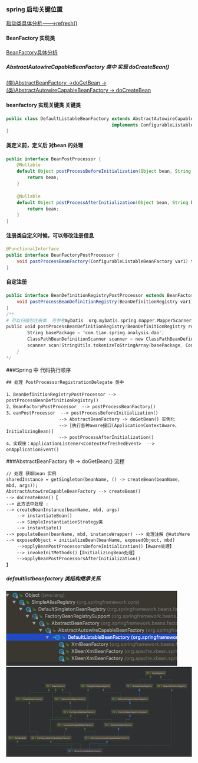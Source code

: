 ### spring 启动关键位置
[启动类具体分析--->refresh()](refresh.md)

#### BeanFactory 实现类
[BeanFactory具体分析](beanfactory.md)
#####  AbstractAutowireCapableBeanFactory 类中 实现 doCreateBean()
[(类)AbstractBeanFactory ->doGetBean -> (类)AbstractAutowireCapableBeanFactory -> doCreateBean](createbean.md)


#### beanfactory 实现关键类 关键类
```java
public class DefaultListableBeanFactory extends AbstractAutowireCapableBeanFactory 
                                        implements ConfigurableListableBeanFactory, BeanDefinitionRegistry, Serializable {
}
```

#### 类定义前，定义后  对bean 的处理
```java
public interface BeanPostProcessor {
    @Nullable
    default Object postProcessBeforeInitialization(Object bean, String beanName) throws BeansException {
        return bean;
    }

    @Nullable
    default Object postProcessAfterInitialization(Object bean, String beanName) throws BeansException {
        return bean;
    }
}
```

#### 注册类自定义时候，可以修改注册信息
```java
@FunctionalInterface
public interface BeanFactoryPostProcessor {
    void postProcessBeanFactory(ConfigurableListableBeanFactory var1) throws BeansException;
}
```

#### 自定注册
```java
public interface BeanDefinitionRegistryPostProcessor extends BeanFactoryPostProcessor {
    void postProcessBeanDefinitionRegistry(BeanDefinitionRegistry var1) throws BeansException;
}
/**
# 可以扫描包注册类  可参考mybatis  org.mybatis.spring.mapper.MapperScannerConfigurer 类
public void postProcessBeanDefinitionRegistry(BeanDefinitionRegistry registry) throws BeansException {
        String basePackage = "com.tian.spring.analysis.dao";
        ClassPathBeanDefinitionScanner scanner = new ClassPathBeanDefinitionScanner(registry);
        scanner.scan(StringUtils.tokenizeToStringArray(basePackage, ConfigurableApplicationContext.CONFIG_LOCATION_DELIMITERS));
    }
*/

```

###Spring 中 代码执行顺序
```text
## 处理 PostProcessorRegistrationDelegate 类中 

1、BeanDefinitionRegistryPostProcessor --> postProcessBeanDefinitionRegistry()
2、BeanFactoryPostProcessor  --> postProcessBeanFactory()
3、eanPostProcessor  --> postProcessBeforeInitialization() 
                    --> AbstractBeanFactory -> doGetBean() 实例化  
                    --> [执行各种aware接口(ApplicationContextAware、InitializingBean)]
                    --> postProcessAfterInitialization()
4、实现接：ApplicationListener<ContextRefreshedEvent>  --> onApplicationEvent()

```

###AbstractBeanFactory 中 -> doGetBean() 流程
```text
// 处理 获取bean 实例
sharedInstance = getSingleton(beanName, () -> createBean(beanName, mbd, args));
AbstractAutowireCapableBeanFactory --> createBean() 
--> doCreateBean()【
--> 此方法中处理 :
--> createBeanInstance(beanName, mbd, args) 
    --> instantiateBean() 
    --> SimpleInstantiationStrategy类 
    --> instantiate()
--> populateBean(beanName, mbd, instanceWrapper) --> 处理注解 @AutoWare
--> exposedObject = initializeBean(beanName, exposedObject, mbd) 
    -->applyBeanPostProcessorsBeforeInitialization()【Aware处理】 
    --> invokeInitMethods()【InitializingBean处理】 
    -->applyBeanPostProcessorsAfterInitialization()
】

```


##### defaultlistbeanfactory 类结构继承关系 
![defaultlistbeanfactory.jpg](img/defaultlistbeanfactory.jpg)
![tuopu-defaultlistbeanfactory.jpg](img/tuopu-defaultlistbeanfactory.jpg)

